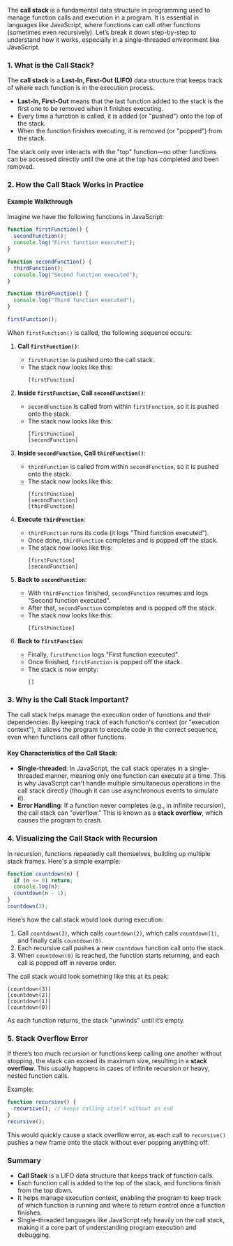 The **call stack** is a fundamental data structure in programming used to manage function calls and execution in a program. It is essential in languages like JavaScript, where functions can call other functions (sometimes even recursively). Let’s break it down step-by-step to understand how it works, especially in a single-threaded environment like JavaScript.

### 1. What is the Call Stack?
The **call stack** is a **Last-In, First-Out (LIFO)** data structure that keeps track of where each function is in the execution process. 

- **Last-In, First-Out** means that the last function added to the stack is the first one to be removed when it finishes executing.
- Every time a function is called, it is added (or "pushed") onto the top of the stack.
- When the function finishes executing, it is removed (or "popped") from the stack.

The stack only ever interacts with the "top" function—no other functions can be accessed directly until the one at the top has completed and been removed.

### 2. How the Call Stack Works in Practice

#### Example Walkthrough
Imagine we have the following functions in JavaScript:

```javascript
function firstFunction() {
  secondFunction();
  console.log("First function executed");
}

function secondFunction() {
  thirdFunction();
  console.log("Second function executed");
}

function thirdFunction() {
  console.log("Third function executed");
}

firstFunction();
```

When `firstFunction()` is called, the following sequence occurs:

1. **Call `firstFunction()`**:
   - `firstFunction` is pushed onto the call stack.
   - The stack now looks like this:
     ```
     [firstFunction]
     ```

2. **Inside `firstFunction`, Call `secondFunction()`**:
   - `secondFunction` is called from within `firstFunction`, so it is pushed onto the stack.
   - The stack now looks like this:
     ```
     [firstFunction]
     [secondFunction]
     ```

3. **Inside `secondFunction`, Call `thirdFunction()`**:
   - `thirdFunction` is called from within `secondFunction`, so it is pushed onto the stack.
   - The stack now looks like this:
     ```
     [firstFunction]
     [secondFunction]
     [thirdFunction]
     ```

4. **Execute `thirdFunction`**:
   - `thirdFunction` runs its code (it logs "Third function executed").
   - Once done, `thirdFunction` completes and is popped off the stack.
   - The stack now looks like this:
     ```
     [firstFunction]
     [secondFunction]
     ```

5. **Back to `secondFunction`**:
   - With `thirdFunction` finished, `secondFunction` resumes and logs "Second function executed".
   - After that, `secondFunction` completes and is popped off the stack.
   - The stack now looks like this:
     ```
     [firstFunction]
     ```

6. **Back to `firstFunction`**:
   - Finally, `firstFunction` logs "First function executed".
   - Once finished, `firstFunction` is popped off the stack.
   - The stack is now empty:
     ```
     []
     ```

### 3. Why is the Call Stack Important?
The call stack helps manage the execution order of functions and their dependencies. By keeping track of each function's context (or "execution context"), it allows the program to execute code in the correct sequence, even when functions call other functions.

#### Key Characteristics of the Call Stack:
- **Single-threaded**: In JavaScript, the call stack operates in a single-threaded manner, meaning only one function can execute at a time. This is why JavaScript can't handle multiple simultaneous operations in the call stack directly (though it can use asynchronous events to simulate it).
- **Error Handling**: If a function never completes (e.g., in infinite recursion), the call stack can "overflow." This is known as a **stack overflow**, which causes the program to crash.

### 4. Visualizing the Call Stack with Recursion
In recursion, functions repeatedly call themselves, building up multiple stack frames. Here's a simple example:

```javascript
function countdown(n) {
  if (n <= 0) return;
  console.log(n);
  countdown(n - 1);
}
countdown(3);
```

Here’s how the call stack would look during execution:

1. Call `countdown(3)`, which calls `countdown(2)`, which calls `countdown(1)`, and finally calls `countdown(0)`.
2. Each recursive call pushes a new `countdown` function call onto the stack.
3. When `countdown(0)` is reached, the function starts returning, and each call is popped off in reverse order.

The call stack would look something like this at its peak:
```
[countdown(3)]
[countdown(2)]
[countdown(1)]
[countdown(0)]
```

As each function returns, the stack "unwinds" until it’s empty.

### 5. Stack Overflow Error
If there’s too much recursion or functions keep calling one another without stopping, the stack can exceed its maximum size, resulting in a **stack overflow**. This usually happens in cases of infinite recursion or heavy, nested function calls.

Example:
```javascript
function recursive() {
  recursive(); // keeps calling itself without an end
}
recursive();
```
This would quickly cause a stack overflow error, as each call to `recursive()` pushes a new frame onto the stack without ever popping anything off.

### Summary
- **Call Stack** is a LIFO data structure that keeps track of function calls.
- Each function call is added to the top of the stack, and functions finish from the top down.
- It helps manage execution context, enabling the program to keep track of which function is running and where to return control once a function finishes.
- Single-threaded languages like JavaScript rely heavily on the call stack, making it a core part of understanding program execution and debugging.
